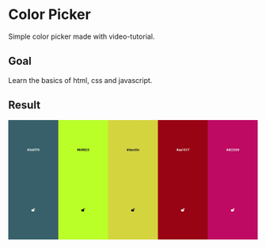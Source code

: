 # Color Picker

Simple color picker made with video-tutorial.

## Goal

Learn the basics of html, css and javascript.

## Result

![GIF](./misc/presentation.gif)
